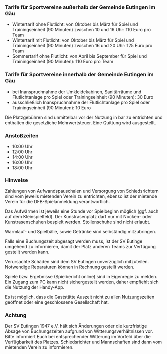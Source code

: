 ### Tarife für Sportvereine außerhalb der Gemeinde Eutingen im Gäu

- Wintertarif ohne Flutlicht: von Oktober bis März für Spiel und Trainingseinheit (90 Minuten) zwischen 10 und 16 Uhr: 110 Euro pro Team
- Wintertarif mit Flutlicht: von Oktober bis März für Spiel und Trainingseinheit (90 Minuten) zwischen 16 und 20 Uhr: 125 Euro pro Team
- Sommertarif ohne Flutlicht: von April bis September für Spiel und Trainingseinheit (90 Minuten): 110 Euro pro Team

### Tarife für Sportvereine innerhalb der Gemeinde Eutingen im Gäu

- bei Inanspruchnahme der Umkleidekabinen, Sanitärräume und Flutlichtanlage pro Spiel oder Trainingseinheit (90 Minuten): 30 Euro
- ausschließlich Inanspruchnahme der Flutlichtanlage pro Spiel oder Trainingseinheit (90 Minuten): 10 Euro

Die Platzgebühren sind unmittelbar vor der Nutzung in bar zu entrichten und enthalten die gesetzliche Mehrwertsteuer. Eine Quittung wird ausgestellt.

### Anstoßzeiten

- 10:00 Uhr
- 12:00 Uhr
- 14:00 Uhr
- 16:00 Uhr
- 18:00 Uhr

### Hinweise

Zahlungen von Aufwandspauschalen und Versorgung von Schiedsrichtern sind vom jeweils mietenden Verein zu entrichten, ebenso ist der mietende Verein für die DFB-Spielanmeldung verantwortlich.

Das Aufwärmen ist jeweils eine Stunde vor Spielbeginn möglich (ggf. auch auf dem Kleinspielfeld).
Der Kunstrasenplatz darf nur mit Nocken- oder Kunstrasenschuhen bespielt werden. Stollenschuhe sind nicht erlaubt.

Warmlauf- und Spielbälle, sowie Getränke sind selbständig mitzubringen.

Falls eine Buchungszeit abgesagt werden muss, ist der SV Eutinge umgehend zu informieren, damit der Platz anderen Teams zur Verfügung gestellt werden kann.

Verursachte Schäden sind dem SV Eutingen unverzüglich mitzuteilen. Notwendige Reparaturen können in Rechnung gestellt werden.

Spiele bzw. Ergebnisse (Spielbericht online) sind in Eigenregie zu melden. Ein Zugang zum PC kann nicht sichergestellt werden, daher empfiehlt sich die Nutzung der Handy-App.

Es ist möglich, dass die Gaststätte Auszeit nicht zu allen Nutzungszeiten geöffnet oder eine geschlossene Gesellschaft hat.

### Achtung

Der SV Eutingen 1947 e.V. hält sich Änderungen oder die kurzfristige Absage von Buchungszeiten aufgrund von Witterungsverhältnissen vor. Bitte informiert Euch bei entsprechender Witterung im Vorfeld über die Verfügbarkeit des Platzes. Schiedsrichter und Mannschaften sind dann vom mietenden Verein zu informieren.
